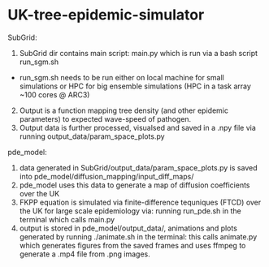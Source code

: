 # UK-tree-epidemic-simulator

SubGrid:

1) SubGrid dir contains main script: main.py which is run via a bash script run_sgm.sh
  - run_sgm.sh needs to be run either on local machine for small simulations or HPC for big ensemble simulations
    (HPC in a task array ~100 cores @ ARC3)
    
2) Output is a function mapping tree density (and other epidemic parameters) to expected wave-speed of pathogen.
3) Output data is further processed, visualsed and saved in a .npy file via running output_data/param_space_plots.py 

pde_model:

1) data generated in SubGrid/output_data/param_space_plots.py is saved into pde_model/diffusion_mapping/input_diff_maps/
2) pde_model uses this data to generate a map of diffusion coefficients over the UK 
3) FKPP equation is simulated via finite-difference tequniques (FTCD) over the UK for large scale epidemiology via:
  running run_pde.sh in the terminal which calls main.py 
4) output is stored in pde_model/output_data/, animations and plots generated by running ./animate.sh in the terminal:
  this calls animate.py which generates figures from the saved frames and uses ffmpeg to generate a .mp4 file from .png
  images.
  
